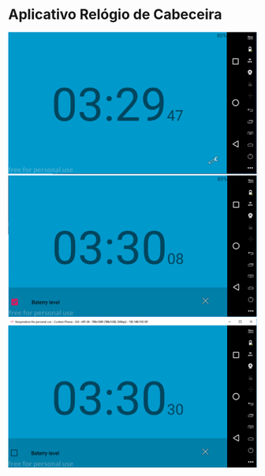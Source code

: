 
<h1>Aplicativo Relógio de Cabeceira</h1>

<img src="https://github.com/jdleite/Relogio_de_cabeceira/blob/master/app/src/main/res/github_imagens/1.PNG">
<img src="https://github.com/jdleite/Relogio_de_cabeceira/blob/master/app/src/main/res/github_imagens/2.PNG">
<img src="https://github.com/jdleite/Relogio_de_cabeceira/blob/master/app/src/main/res/github_imagens/3.PNG">
